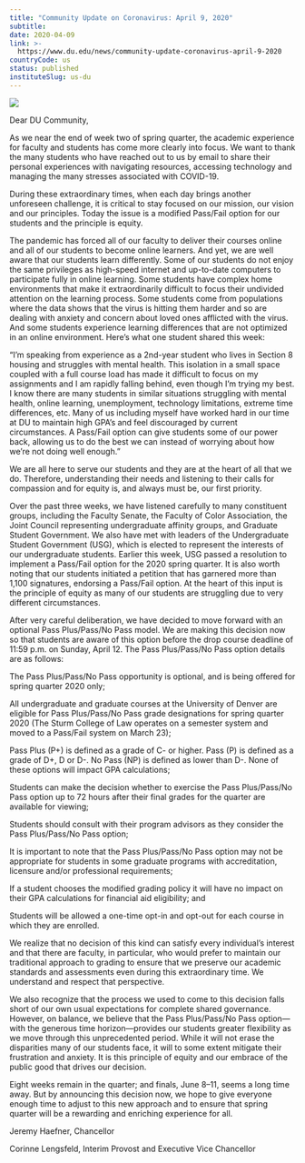```yaml
---
title: "Community Update on Coronavirus: April 9, 2020"
subtitle: 
date: 2020-04-09
link: >-
  https://www.du.edu/news/community-update-coronavirus-april-9-2020
countryCode: us
status: published
instituteSlug: us-du
---
```

![](https://embed.widencdn.net/img/du/8b8xa6hcbv/4000x2527px/DU-campus-mtns-hero-crop.jpg)

Dear DU Community,

As we near the end of week two of spring quarter, the academic experience for faculty and students has come more clearly into focus. We want to thank the many students who have reached out to us by email to share their personal experiences with navigating resources, accessing technology and managing the many stresses associated with COVID-19.

During these extraordinary times, when each day brings another unforeseen challenge, it is critical to stay focused on our mission, our vision and our principles. Today the issue is a modified Pass/Fail option for our students and the principle is equity.

The pandemic has forced all of our faculty to deliver their courses online and all of our students to become online learners. And yet, we are well aware that our students learn differently. Some of our students do not enjoy the same privileges as high-speed internet and up-to-date computers to participate fully in online learning. Some students have complex home environments that make it extraordinarily difficult to focus their undivided attention on the learning process. Some students come from populations where the data shows that the virus is hitting them harder and so are dealing with anxiety and concern about loved ones afflicted with the virus. And some students experience learning differences that are not optimized in an online environment. Here’s what one student shared this week:

“I’m speaking from experience as a 2nd-year student who lives in Section 8 housing and struggles with mental health. This isolation in a small space coupled with a full course load has made it difficult to focus on my assignments and I am rapidly falling behind, even though I’m trying my best. I know there are many students in similar situations struggling with mental health, online learning, unemployment, technology limitations, extreme time differences, etc. Many of us including myself have worked hard in our time at DU to maintain high GPA’s and feel discouraged by current circumstances. A Pass/Fail option can give students some of our power back, allowing us to do the best we can instead of worrying about how we’re not doing well enough.”

We are all here to serve our students and they are at the heart of all that we do. Therefore, understanding their needs and listening to their calls for compassion and for equity is, and always must be, our first priority.

Over the past three weeks, we have listened carefully to many constituent groups, including the Faculty Senate, the Faculty of Color Association, the Joint Council representing undergraduate affinity groups, and Graduate Student Government. We also have met with leaders of the Undergraduate Student Government (USG), which is elected to represent the interests of our undergraduate students. Earlier this week, USG passed a resolution to implement a Pass/Fail option for the 2020 spring quarter. It is also worth noting that our students initiated a petition that has garnered more than 1,100 signatures, endorsing a Pass/Fail option. At the heart of this input is the principle of equity as many of our students are struggling due to very different circumstances.

After very careful deliberation, we have decided to move forward with an optional Pass Plus/Pass/No Pass model. We are making this decision now so that students are aware of this option before the drop course deadline of 11:59 p.m. on Sunday, April 12. The Pass Plus/Pass/No Pass option details are as follows:

The Pass Plus/Pass/No Pass opportunity is optional, and is being offered for spring quarter 2020 only;

All undergraduate and graduate courses at the University of Denver are eligible for Pass Plus/Pass/No Pass grade designations for spring quarter 2020 (The Sturm College of Law operates on a semester system and moved to a Pass/Fail system on March 23);

Pass Plus (P+) is defined as a grade of C- or higher. Pass (P) is defined as a grade of D+, D or D-. No Pass (NP) is defined as lower than D-. None of these options will impact GPA calculations;

Students can make the decision whether to exercise the Pass Plus/Pass/No Pass option up to 72 hours after their final grades for the quarter are available for viewing;

Students should consult with their program advisors as they consider the Pass Plus/Pass/No Pass option;

It is important to note that the Pass Plus/Pass/No Pass option may not be appropriate for students in some graduate programs with accreditation, licensure and/or professional requirements;

If a student chooses the modified grading policy it will have no impact on their GPA calculations for financial aid eligibility; and

Students will be allowed a one-time opt-in and opt-out for each course in which they are enrolled.

We realize that no decision of this kind can satisfy every individual’s interest and that there are faculty, in particular, who would prefer to maintain our traditional approach to grading to ensure that we preserve our academic standards and assessments even during this extraordinary time. We understand and respect that perspective.

We also recognize that the process we used to come to this decision falls short of our own usual expectations for complete shared governance. However, on balance, we believe that the Pass Plus/Pass/No Pass option—with the generous time horizon—provides our students greater flexibility as we move through this unprecedented period. While it will not erase the disparities many of our students face, it will to some extent mitigate their frustration and anxiety. It is this principle of equity and our embrace of the public good that drives our decision.

Eight weeks remain in the quarter; and finals, June 8–11, seems a long time away. But by announcing this decision now, we hope to give everyone enough time to adjust to this new approach and to ensure that spring quarter will be a rewarding and enriching experience for all.

Jeremy Haefner, Chancellor

Corinne Lengsfeld, Interim Provost and Executive Vice Chancellor